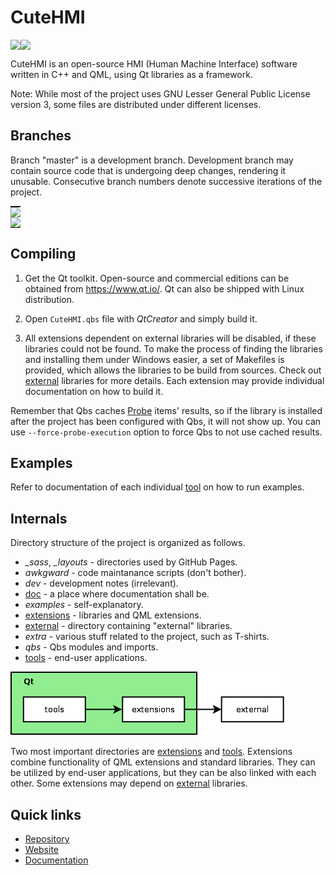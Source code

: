 # CuteHMI

<!-- CUT HERE -->
<!-- TravisCI badge hack that kills Doxygen (1.8.14) warning "Unexpected html tag <img> found within <a href=...> context". -->
<div class="doxygen_github_hack" style="font-size: 0px">

[//]: # (\htmlonly)

[![License: LGPL 3.0](https://img.shields.io/badge/license-LGPL%203.0-blue.svg)](https://opensource.org/licenses/LGPL-3.0)
[![Build Status](https://invent.kde.org/kde/cutehmi/badges/master/pipeline.svg)](https://travis-ci.org/michpolicht/CuteHMI)

[//]: # (\endhtmlonly)
</div>
<!-- CUT HERE -->

CuteHMI is an open-source HMI (Human Machine Interface) software written in C++
and QML, using Qt libraries as a framework.

Note: While most of the project uses GNU Lesser General Public License version
3, some files are distributed under different licenses.

## Branches

Branch "master" is a development branch. Development branch may contain source
code that is undergoing deep changes, rendering it unusable. Consecutive branch
numbers denote successive iterations of the project.

<!-- CUT HERE -->
<!-- TravisCI badge hack that kills Doxygen (1.8.14) warning "Unexpected html tag <img> found within <a href=...> context". -->
<div class="doxygen_github_hack" style="font-size: 0px">

[//]: # (\htmlonly)

| Branch | Build status | Development status |
|--------|--------------|--------------------|
| [master](https://invent.kde.org/kde/cutehmi) | [![Build Status](https://invent.kde.org/kde/cutehmi/badges/master/pipeline.svg)](https://invent.kde.org/kde/cutehmi/pipelines) | pre-alpha |
| [1](https://invent.kde.org/kde/cutehmi/tree/1)      | [![Build Status](https://travis-ci.org/michpolicht/CuteHMI.svg?branch=1)](https://travis-ci.org/michpolicht/CuteHMI/branches) | alpha |

[//]: # (\endhtmlonly)
</div>
<!-- CUT HERE -->


## Compiling

1. Get the Qt toolkit. Open-source and commercial editions can be obtained from
https://www.qt.io/. Qt can also be shipped with Linux distribution.

2. Open `CuteHMI.qbs` file with *QtCreator* and simply build it.

3. All extensions dependent on external libraries will be disabled, if these
libraries could not be found. To make the process of finding the libraries
and installing them under Windows easier, a set of Makefiles is provided, which
allows the libraries to be build from sources. Check out 
[external](external/README.md) libraries for more details. Each extension may
provide individual documentation on how to build it.

Remember that Qbs caches [Probe](http://doc.qt.io/qbs/qml-qbslanguageitems-probe.html)
items' results, so if the library is installed after the project has been 
configured with Qbs, it will not show up. You can use `--force-probe-execution`
option to force Qbs to not use cached results.


## Examples

Refer to documentation of each individual [tool](https://cutehmi.kde.org/docs/tools_list.html) on how to run examples.


## Internals

Directory structure of the project is organized as follows.

- *_sass*, *_layouts* - directories used by GitHub Pages.
- *awkgward* - code maintanance scripts (don't bother).
- *dev* - development notes (irrelevant).
- [doc](doc/README.md) - a place where documentation shall be.
- *examples* - self-explanatory.
- [extensions](extensions/README.md) - libraries and QML extensions.
- [external](external/README.md) - directory containing "external" libraries.
- *extra* - various stuff related to the project, such as T-shirts.
- *qbs* - Qbs modules and imports.
- [tools](tools/README.md) - end-user applications.

![Dependencies between tools, extensions and external libraries](doc/images/general_dependencies.png)

Two most important directories are [extensions](extensions/README.md) and
[tools](tools/README.md). Extensions combine functionality of QML extensions and
standard libraries. They can be utilized by end-user applications, but they can
be also linked with each other. Some extensions may depend on
[external](external/README.md) libraries.

## Quick links

- [Repository](https://invent.kde.org/kde/cutehmi)
- [Website](https://cutehmi.kde.org/)
- [Documentation](https://cutehmi.kde.org/docs/)

